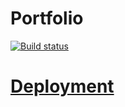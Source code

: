 # Portfolio

[![Build status](https://ci.appveyor.com/api/projects/status/tsysmsagjsaol8u4?svg=true)](https://ci.appveyor.com/project/Svetlana-Kutyeva1974/ra2-1-filters)

# [Deployment](https://svetlana-kutyeva1974.github.io/ra2.1-filters/)
